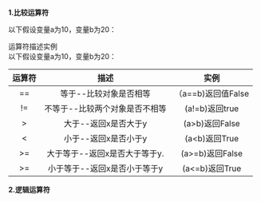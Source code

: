 **1.比较运算符**

以下假设变量a为10，变量b为20：

运算符描述实例  
以下假设变量a为10，变量b为20：

| 运算符 | 描述 | 实例 |
| :---: | :---: | :---: |
| == | 等于--比较对象是否相等 | （a==b\)返回值False |
| != | 不等于--比较两个对象是否不相等 | \(a!=b\)返回true |
| &gt; | 大于--返回x是否大于y | \(a&gt;b\)返回False |
| &lt; | 小于--返回x是否小于y | \(a&lt;b\)返回True |
| &gt;= | 大于等于--返回x是否大于等于y. | \(a&gt;=b\)返回False |
| &gt;= | 小于等于--返回x是否小于等于y | \(a&lt;=b\)返回True |

**2.逻辑运算符**

